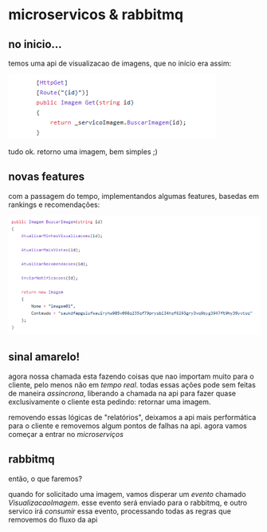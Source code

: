# microservicos & rabbitmq

## no inicio...

temos uma api de visualizacao de imagens, que no início era assim:

![api](./imagens/buscar-imagem-01.PNG)

tudo ok. retorno uma imagem, bem simples ;)

## novas features

com a passagem do tempo, implementandos algumas features, basedas em rankings e recomendações:

![api](./imagens/buscar-imagem-02.PNG)

## sinal amarelo!

agora nossa chamada esta fazendo coisas que nao importam muito para o cliente, pelo menos não em *tempo real*. todas essas ações pode sem feitas de maneira *assincrona*, liberando a chamada na api para fazer quase exclusivamente o cliente esta pedindo: retornar uma imagem.

removendo essas lógicas de "relatórios", deixamos a api mais performática para o cliente e removemos algum pontos de falhas na api. agora vamos começar a entrar no *microserviços*

## rabbitmq

então, o que faremos?

quando for solicitado uma imagem, vamos disperar um *evento* chamado *VisualizacaoImagem*. esse evento será enviado para o rabbitmq, e outro servico irá *consumir* essa evento, processando todas as regras que removemos do fluxo da api


